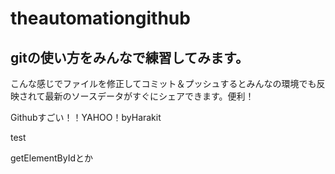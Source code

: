 # theautomationgithub

## gitの使い方をみんなで練習してみます。

こんな感じでファイルを修正してコミット＆プッシュするとみんなの環境でも反映されて最新のソースデータがすぐにシェアできます。便利！

Githubすごい！！YAHOO！byHarakit

test


getElementByIdとか